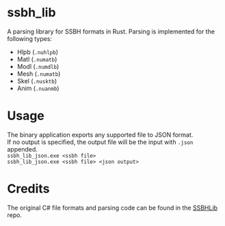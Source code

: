 # ssbh_lib
A parsing library for SSBH formats in Rust. Parsing is implemented for the following types:  
* Hlpb (`.nuhlpb`)
* Matl (`.numatb`)
* Modl (`.numdlb`)
* Mesh (`.numatb`)
* Skel (`.nusktb`)
* Anim (`.nuanmb`)

# Usage
The binary application exports any supported file to JSON format.  
If no output is specified, the output file will be the input with `.json` appended.  
`ssbh_lib_json.exe <ssbh file>`  
`ssbh_lib_json.exe <ssbh file> <json output>`  

# Credits
The original C# file formats and parsing code can be found in the [SSBHLib](https://github.com/Ploaj/SSBHLib) repo.
